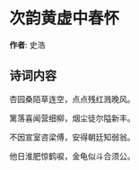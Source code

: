 # 次韵黄虚中春怀

**作者**: 史浩

## 诗词内容

杏园桑陌草连空，点点残红溅晚风。

篱落喜闻营细柳，烟尘徒尔隘新丰。

不因宣室咨梁傅，安得朝廷知弱翁。

他日淮肥惊鹤唳，金龟似斗合须公。

